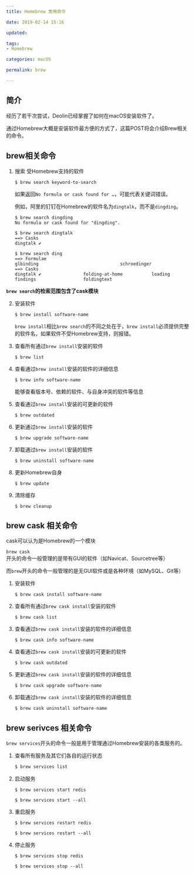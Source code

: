 ```yaml
---
title: Homebrew 常用命令

date: 2019-02-14 15:16

updated: 

tags:
- Homebrew

categories: macOS

permalink: brew

---
```


## 简介

经历了若干次尝试，Deolin已经掌握了如何在macOS安装软件了。

通过Homebrew大概是安装软件最方便的方式了，这篇POST将会介绍Brew相关的命令。



## brew相关命令

1. 搜索 受Homebrew支持的软件

   ~~~shell
   $ brew search keyword-to-search
   ~~~

   

   如果返回`No formula or cask found for …`，可能代表关键词错误。

   例如，阿里的钉钉在Homebrew的软件名为`dingtalk`，而不是`dingding`。

   ~~~shell
   $ brew search dingding
   No formula or cask found for "dingding".
   
   $ brew search dingtalk
   ==> Casks
   dingtalk ✔
   
   $ brew search ding
   ==> Formulae
   glbinding                               schroedinger
   ==> Casks
   dingtalk ✔                folding-at-home           loading
   findings                  foldingtext
   ~~~



​	**`brew search`的检索范围包含了cask模块**



2. 安装软件

   ~~~shell
   $ brew install software-name
   ~~~

   `brew install`相比`brew search`的不同之处在于，`brew install`必须提供完整的软件名，如果软件不受Homebrew支持，则报错。



3. 查看所有通过`brew install`安装的软件

   ~~~ shell
   $ brew list
   ~~~



4. 查看通过`brew install`安装的软件的详细信息

   ~~~shell
   $ brew info software-name
   ~~~

   能够查看版本号、依赖的软件、与自身冲突的软件等信息



5. 查看通过`brew install`安装的可更新的软件

   ~~~shell
   $ brew outdated
   ~~~

   

6. 更新通过`brew install`安装的软件

   ~~~shell
   $ brew upgrade software-name
   ~~~

   

7. 卸载通过`brew install`安装的软件

   ~~~shell
   $ brew uninstall software-name
   ~~~



8. 更新Homebrew自身

   ~~~shell
   $ brew update
   ~~~



9. 清除缓存

   ~~~shell
   $ brew cleanup
   ~~~

   

## brew cask 相关命令

cask可以认为是Homebrew的一个模块

`brew cask`开头的命令一般管理的是带有GUI的软件（如Navicat、Sourcetree等）

而`brew`开头的命令一般管理的是无GUI软件或是各种环境（如MySQL、Git等）



1. 安装软件

   ~~~
   $ brew cask install software-name
   ~~~



2. 查看所有通过`brew cask install`安装的软件

   ~~~shell
   $ brew cask list
   ~~~



3. 查看通过`brew cask install`安装的软件的详细信息

   ~~~shell
   $ brew cask info software-name
   ~~~




4. 查看通过`brew cask install`安装的可更新的软件

   ~~~shell
   $ brew cask outdated
   ~~~

   

5. 更新通过`brew cask install`安装的软件的详细信息

   ~~~shell
   $ brew cask upgrade software-name
   ~~~

   

6. 卸载通过`brew cask install`安装的软件的详细信息

   ~~~shell
   $ brew cask uninstall software-name
   ~~~



## brew serivces 相关命令

`brew services`开头的命令一般是用于管理通过Homebrew安装的各类服务的。

1. 查看所有服务及其它们各自的运行状态

   ~~~sh
   $ brew services list
   ~~~



2. 启动服务

   ~~~shell
   $ brew services start redis
   ~~~

   ~~~shell
   $ brew services start --all
   ~~~

   

3. 重启服务

   ~~~shell
   $ brew services restart redis
   ~~~

   ~~~shell
   $ brew services restart --all
   ~~~

   

4. 停止服务

   ~~~shell
   $ brew services stop redis
   ~~~

   ~~~shell
   $ brew services stop --all
   ~~~

   


